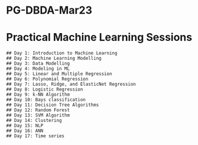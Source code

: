 # PG-DBDA-Mar23
# Practical Machine Learning Sessions

    ## Day 1: Introduction to Machine Learning
    ## Day 2: Machine Learning Modelling
    ## Day 3: Data Modelling
    ## Day 4: Modeling in ML
    ## Day 5: Linear and Multiple Regression
    ## Day 6: Polynomial Regression
    ## Day 7: Lasso, Ridge, and ElasticNet Regression
    ## Day 8: Logistic Regression
    ## Day 9: k-NN Algorithm
    ## Day 10: Bays classification
    ## Day 11: Decision Tree Algorithms
    ## Day 12: Random Forest
    ## Day 13: SVM Algorithm
    ## Day 14: Clustering
    ## Day 15: NLP
    ## Day 16: ANN
    ## Day 17: Time series
    
    
    
